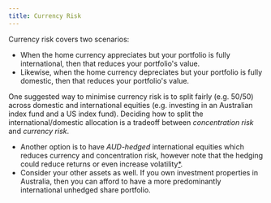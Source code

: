 ```yaml
---
title: Currency Risk
---
```


Currency risk covers two scenarios:
- When the home currency appreciates but your portfolio is fully international, then that reduces your portfolio's value.
- Likewise, when the home currency depreciates but your portfolio is fully domestic, then that reduces your portfolio's value.

One suggested way to minimise currency risk is to split fairly (e.g. 50/50) across domestic and international equities (e.g. investing in an Australian index fund and a US index fund). Deciding how to split the international/domestic allocation is a tradeoff between *concentration risk* and *currency risk*.
- Another option is to have *AUD-hedged* international equities which reduces currency and concentration risk, however note that the hedging could reduce returns or even increase volatility[\*](https://passiveinvestingaustralia.com/personalising-your-aud-to-non-aud-allocation/).
- Consider your other assets as well. If you own investment properties in Australia, then you can afford to have a more predominantly international unhedged share portfolio.



